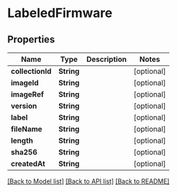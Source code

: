 # LabeledFirmware

## Properties
Name | Type | Description | Notes
------------ | ------------- | ------------- | -------------
**collectionId** | **String** |  | [optional] 
**imageId** | **String** |  | [optional] 
**imageRef** | **String** |  | [optional] 
**version** | **String** |  | [optional] 
**label** | **String** |  | [optional] 
**fileName** | **String** |  | [optional] 
**length** | **String** |  | [optional] 
**sha256** | **String** |  | [optional] 
**createdAt** | **String** |  | [optional] 

[[Back to Model list]](../README.md#documentation-for-models) [[Back to API list]](../README.md#documentation-for-api-endpoints) [[Back to README]](../README.md)


